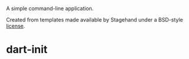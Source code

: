 A simple command-line application.

Created from templates made available by Stagehand under a BSD-style
[license](https://github.com/dart-lang/stagehand/blob/master/LICENSE).
# dart-init
